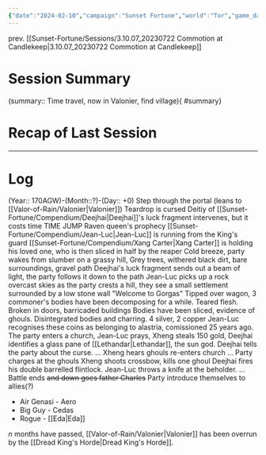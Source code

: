 ```yaml
---
{"date":"2024-02-10","campaign":"Sunset Fortune","world":"Tor","game_date":"170AGW-n-0","type":"session","location":null,"characters":["Jean-Luc","Deejhai","Xhang","Eda"],"tags":["session","sf"],"icon":"FasFileLines","dg-publish":true,"permalink":"/sunset-fortune/sessions/3-10-08-20240210/","dgPassFrontmatter":true,"created":"2024-02-10T11:33:43.704+10:30","updated":"2025-03-14T22:52:59.357+10:30"}
---
```


prev. [[Sunset-Fortune/Sessions/3.10.07_20230722 Commotion at Candlekeep\|3.10.07_20230722 Commotion at Candlekeep]]
# Session Summary
(summary:: Time travel, now in Valonier, find village){ #summary}

# Recap of Last Session

---
# Log
(Year:: 170AGW)-(Month::?)-(Day:: +0)
Step through the portal (leans to [[Valor-of-Rain/Valonier\|Valonier]])
Teardrop is cursed
Deitiy of [[Sunset-Fortune/Compendium/Deejhai\|Deejhai]]'s luck fragment intervenes, but
it costs time TIME JUMP
Raven queen's prophecy
[[Sunset-Fortune/Compendium/Jean-Luc\|Jean-Luc]] is running from the King's guard
[[Sunset-Fortune/Compendium/Xang Carter\|Xang Carter]] is holding his loved one, who is then sliced in half by the reaper
Cold breeze, party wakes from slumber
on a grassy hill, Grey trees, withered black dirt, bare surroundings, gravel path
Deejhai's luck fragment sends out a beam of light, the party follows it down to the path
Jean-Luc picks up a rock
overcast skies
as the party crests a hill, they see a small settlement surrounded by a low stone wall
"Welcome to Gorgas"
Tipped over wagon, 3 commoner's bodies have been decomposing for a while.
Teared flesh.
Broken in doors, barricaded buildings
Bodies have been sliced, evidence of ghouls.  Disintegrated bodies and charring.
4 silver, 2 copper
Jean-Luc recognises these coins as belonging to alastria, comissioned 25 years ago.
The party enters a church, Jean-Luc prays, Xheng steals 150 gold, Deejhai identifies a glass pane of [[Lethandar\|Lethandar]], the sun god.
Deejhai tells the party about the curse.
...
Xheng hears ghouls
re-enters church
...
Party charges at the ghouls
Xheng shoots crossbow, kills one ghoul
Deejhai fires his double barrelled flintlock.
Jean-Luc throws a knife at the beholder.
...
Battle ends ~~and down goes father Charles~~
Party introduce themselves to allies(?)
 - Air Genasi - Aero
 - Big Guy - Cedas
 - Rogue - [[Eda\|Eda]]

*n* months have passed,
[[Valor-of-Rain/Valonier\|Valonier]] has been overrun by the [[Dread King's Horde\|Dread King's Horde]].